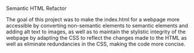 Semantic HTML Refactor

The goal of this project was to make the index.html for a webpage more accessible by converting non-semantic elements to semantic elements and adding alt text to images, as well as to maintain the stylistic integrity of the webpage by adapting the CSS to reflect the changes made to the HTML as well as eliminate redundancies in the CSS, making the code more concise. 